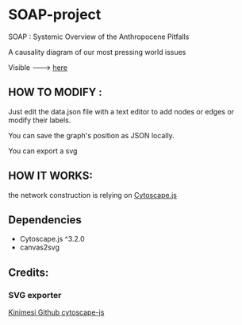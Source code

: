 # SOAP-project
SOAP : Systemic Overview of the Anthropocene Pitfalls

A causality diagram of our most pressing world issues

Visible ---> [here](https://gdurrens.github.io/SOAP-project/)

HOW TO MODIFY :
---------------

Just edit the data.json file with a text editor to add nodes or edges or modify their labels.

You can save the graph's position as JSON locally.

You can export a svg


HOW IT WORKS:
-------------

the network construction is relying on [Cytoscape.js](https://js.cytoscape.org/)


## Dependencies

 * Cytoscape.js ^3.2.0
 * canvas2svg


## Credits:

### SVG exporter

[Kinimesi Github cytoscape-js](https://github.com/kinimesi/cytoscape-svg)
